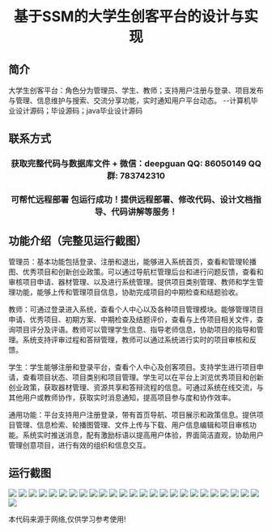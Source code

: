 <p><h1 align="center">基于SSM的大学生创客平台的设计与实现</h1></p>

## 简介
大学生创客平台：角色分为管理员、学生、教师；支持用户注册与登录、项目发布与管理、信息维护与搜索、交流分享功能，实时通知用户平台动态。    --计算机毕业设计源码；毕设源码；java毕业设计源码


## 联系方式
<p><h3 align="center">获取完整代码与数据库文件 + 微信：deepguan QQ: 86050149 QQ群: 783742310</h3></p>
<p><h3 align="center">可帮忙远程部署 包运行成功！提供远程部署、修改代码、设计文档指导、代码讲解等服务！</h3></p>

## 功能介绍（完整见运行截图）
管理员：基本功能包括登录、注册和退出，能够进入系统首页，查看和管理轮播图、优秀项目和创新创业政策。可以通过导航栏管理后台和进行问题反馈，查看和审核项目申请、器材管理、以及进行系统管理。提供项目类别管理、教师和学生管理功能，能够上传和管理项目信息，协助完成项目的中期检查和结题验收。

教师：可通过登录进入系统，查看个人中心以及各种项目管理模块。能够管理项目申请、优秀项目、初期方案、中期检查及结题评价，查看与上传项目相关文件，查询项目评分及评语。教师可以管理学生信息、指导老师信息，协助项目的指导和管理。系统支持评审过程和答辩管理，教师可以通过系统进行实时的项目审核和反馈。

学生：学生能够注册和登录平台，查看个人中心及创客项目。支持学生进行项目申请，查看项目状态、项目类别和项目管理。学生可以在平台上浏览优秀项目和创新创业政策，获取器材管理、资源共享和答辩流程的信息。可通过系统在线交流，与其他用户或教师协作，获取实时消息通知，提高项目参与度和协作效率。

通用功能：平台支持用户注册登录，带有首页导航、项目展示和政策信息。提供项目管理、信息检索、轮播图管理、文件上传与下载、用户信息编辑和项目审核功能。系统实时推送消息，配有激励标语以提高用户体验，界面简洁直观，协助用户管理创意项目，进行有效的组织和信息交互。


## 运行截图
![](https://bs-1329754181.cos.ap-shanghai.myqcloud.com/ssm/UniversityMakerPlatform/img/001.jpg)
![](https://bs-1329754181.cos.ap-shanghai.myqcloud.com/ssm/UniversityMakerPlatform/img/002.jpg)
![](https://bs-1329754181.cos.ap-shanghai.myqcloud.com/ssm/UniversityMakerPlatform/img/003.jpg)
![](https://bs-1329754181.cos.ap-shanghai.myqcloud.com/ssm/UniversityMakerPlatform/img/004.jpg)
![](https://bs-1329754181.cos.ap-shanghai.myqcloud.com/ssm/UniversityMakerPlatform/img/005.jpg)
![](https://bs-1329754181.cos.ap-shanghai.myqcloud.com/ssm/UniversityMakerPlatform/img/006.jpg)
![](https://bs-1329754181.cos.ap-shanghai.myqcloud.com/ssm/UniversityMakerPlatform/img/007.jpg)
![](https://bs-1329754181.cos.ap-shanghai.myqcloud.com/ssm/UniversityMakerPlatform/img/008.jpg)
![](https://bs-1329754181.cos.ap-shanghai.myqcloud.com/ssm/UniversityMakerPlatform/img/009.jpg)
![](https://bs-1329754181.cos.ap-shanghai.myqcloud.com/ssm/UniversityMakerPlatform/img/010.jpg)
![](https://bs-1329754181.cos.ap-shanghai.myqcloud.com/ssm/UniversityMakerPlatform/img/011.jpg)
![](https://bs-1329754181.cos.ap-shanghai.myqcloud.com/ssm/UniversityMakerPlatform/img/012.jpg)
![](https://bs-1329754181.cos.ap-shanghai.myqcloud.com/ssm/UniversityMakerPlatform/img/013.jpg)
![](https://bs-1329754181.cos.ap-shanghai.myqcloud.com/ssm/UniversityMakerPlatform/img/014.jpg)
![](https://bs-1329754181.cos.ap-shanghai.myqcloud.com/ssm/UniversityMakerPlatform/img/015.jpg)
![](https://bs-1329754181.cos.ap-shanghai.myqcloud.com/ssm/UniversityMakerPlatform/img/016.jpg)
![](https://bs-1329754181.cos.ap-shanghai.myqcloud.com/ssm/UniversityMakerPlatform/img/017.jpg)
![](https://bs-1329754181.cos.ap-shanghai.myqcloud.com/ssm/UniversityMakerPlatform/img/018.jpg)
![](https://bs-1329754181.cos.ap-shanghai.myqcloud.com/ssm/UniversityMakerPlatform/img/019.jpg)
![](https://bs-1329754181.cos.ap-shanghai.myqcloud.com/ssm/UniversityMakerPlatform/img/020.jpg)
![](https://bs-1329754181.cos.ap-shanghai.myqcloud.com/ssm/UniversityMakerPlatform/img/021.jpg)
![](https://bs-1329754181.cos.ap-shanghai.myqcloud.com/ssm/UniversityMakerPlatform/img/022.jpg)
![](https://bs-1329754181.cos.ap-shanghai.myqcloud.com/ssm/UniversityMakerPlatform/img/023.jpg)
![](https://bs-1329754181.cos.ap-shanghai.myqcloud.com/ssm/UniversityMakerPlatform/img/024.jpg)
![](https://bs-1329754181.cos.ap-shanghai.myqcloud.com/ssm/UniversityMakerPlatform/img/025.jpg)
![](https://bs-1329754181.cos.ap-shanghai.myqcloud.com/ssm/UniversityMakerPlatform/img/026.jpg)

<p>本代码来源于网络,仅供学习参考使用!</p>
